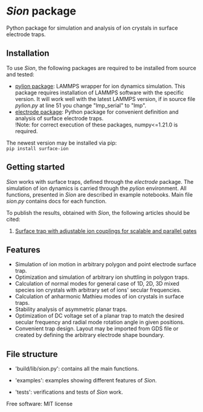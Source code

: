 # *Sion* package

Python package for simulation and analysis of ion crystals in surface electrode traps.

## Installation

To use *Sion*, the following packages are required to be installed from source and tested:
- [pylion package](https://bitbucket.org/dtrypogeorgos/pylion/src/master/): LAMMPS wrapper for ion dynamics simulation. This package requires installation of LAMMPS software with the specific version. It will work well with the latest LAMMPS version, if in source file *pylion.py* at line 51 you change "lmp_serial" to "lmp".  
- [electrode package](https://github.com/nist-ionstorage/electrode): Python package for convenient definition and analysis of surface electrode traps.  
!Note: for correct execution of these packages, numpy<=1.21.0 is required. 

The newest version may be installed via pip:  
<code>pip install surface-ion</code>


## Getting started

*Sion* works with surface traps, defined through the *electrode* package. The simulation of ion dynamics is carried through the *pylion* environment.
All functions, presented in *Sion* are described in example notebooks. Main file *sion.py* contains docs for each function.

To publish the results, obtained with *Sion*, the following articles should be cited:
1. [Surface trap with adjustable ion couplings for scalable and parallel gates](https://journals.aps.org/pra/abstract/10.1103/PhysRevA.109.022605)


## Features
*   Simulation of ion motion in arbitrary polygon and point electrode surface trap.
*   Optimization and simulation of arbitrary ion shuttling in polygon traps.
*   Calculation of normal modes for general case of 1D, 2D, 3D mixed species ion crystals with arbitrary set of ions' secular frequencies.
*   Calculation of anharmonic Mathieu modes of ion crystals in surface traps.  
*   Stability analysis of asymmetric planar traps.
*   Optimization of DC voltage set of a planar trap to match the desired secular frequency and radial mode rotation angle in given positions.
*   Convenient trap design. Layout may be imported from GDS file or created by defining the arbitrary electrode shape boundary. 

## File structure

*  'build/lib/sion.py': contains all the main functions.

*  'examples': examples showing different features of *Sion*.

*  'tests': verifications and tests of *Sion* work.

Free software: MIT license
